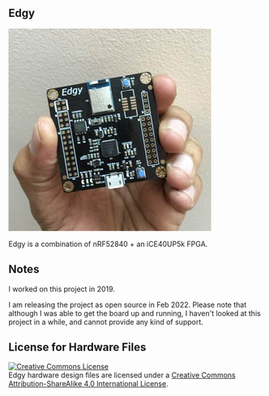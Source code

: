 ## Edgy

![Edgy PCB](edgy.jpg)

Edgy is a combination of nRF52840 + an iCE40UP5k FPGA.

## Notes 

I worked on this project in 2019.

I am releasing the project as open source in Feb 2022. Please note that although 
I was able to get the board up and running, I haven't looked at this project in 
a while, and cannot provide any kind of support.

## License for Hardware Files

<a rel="license" href="http://creativecommons.org/licenses/by-sa/4.0/"><img alt="Creative Commons License" style="border-width:0" src="https://i.creativecommons.org/l/by-sa/4.0/88x31.png" /></a><br />Edgy hardware design files are licensed under a <a rel="license" href="http://creativecommons.org/licenses/by-sa/4.0/">Creative Commons Attribution-ShareAlike 4.0 International License</a>.
